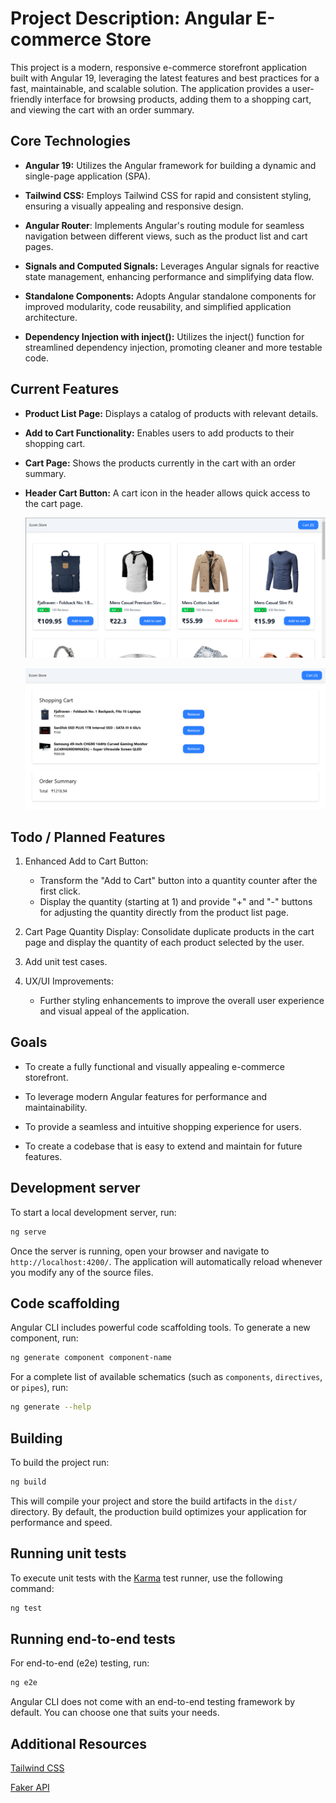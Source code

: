 # Project Description: Angular E-commerce Store

This project is a modern, responsive e-commerce storefront application built with Angular 19, leveraging the latest features and best practices for a fast, maintainable, and scalable solution. The application provides a user-friendly interface for browsing products, adding them to a shopping cart, and viewing the cart with an order summary.

## Core Technologies

- **Angular 19:** Utilizes the Angular framework for building a dynamic and single-page application (SPA).

- **Tailwind CSS:** Employs Tailwind CSS for rapid and consistent styling, ensuring a visually appealing and responsive design.

- **Angular Router**: Implements Angular's routing module for seamless navigation between different views, such as the product list and cart pages.

- **Signals and Computed Signals:** Leverages Angular signals for reactive state management, enhancing performance and simplifying data flow.

- **Standalone Components:** Adopts Angular standalone components for improved modularity, code reusability, and simplified application architecture.

- **Dependency Injection with inject():** Utilizes the inject() function for streamlined dependency injection, promoting cleaner and more testable code.

## Current Features

- **Product List Page:** Displays a catalog of products with relevant details.

- **Add to Cart Functionality:** Enables users to add products to their shopping cart.

- **Cart Page:** Shows the products currently in the cart with an order summary.

- **Header Cart Button:** A cart icon in the header allows quick access to the cart page.

  ![Product list page](/src/assets/images/image.png)

  ![Cart & order summary](/src/assets/images/image-1.png)

## Todo / Planned Features

1. Enhanced Add to Cart Button:

   - Transform the "Add to Cart" button into a quantity counter after the first click.
   - Display the quantity (starting at 1) and provide "+" and "-" buttons for adjusting the quantity directly from the product list page.

2. Cart Page Quantity Display: Consolidate duplicate products in the cart page and display the quantity of each product selected by the user.

3. Add unit test cases.

4. UX/UI Improvements:

   - Further styling enhancements to improve the overall user experience and visual appeal of the application.

## Goals

- To create a fully functional and visually appealing e-commerce storefront.

- To leverage modern Angular features for performance and maintainability.

- To provide a seamless and intuitive shopping experience for users.

- To create a codebase that is easy to extend and maintain for future features.

## Development server

To start a local development server, run:

```bash
ng serve
```

Once the server is running, open your browser and navigate to `http://localhost:4200/`. The application will automatically reload whenever you modify any of the source files.

## Code scaffolding

Angular CLI includes powerful code scaffolding tools. To generate a new component, run:

```bash
ng generate component component-name
```

For a complete list of available schematics (such as `components`, `directives`, or `pipes`), run:

```bash
ng generate --help
```

## Building

To build the project run:

```bash
ng build
```

This will compile your project and store the build artifacts in the `dist/` directory. By default, the production build optimizes your application for performance and speed.

## Running unit tests

To execute unit tests with the [Karma](https://karma-runner.github.io) test runner, use the following command:

```bash
ng test
```

## Running end-to-end tests

For end-to-end (e2e) testing, run:

```bash
ng e2e
```

Angular CLI does not come with an end-to-end testing framework by default. You can choose one that suits your needs.

## Additional Resources

[Tailwind CSS](https://v1.tailwindcss.com/)

[Faker API](https://fakestoreapi.com/)
